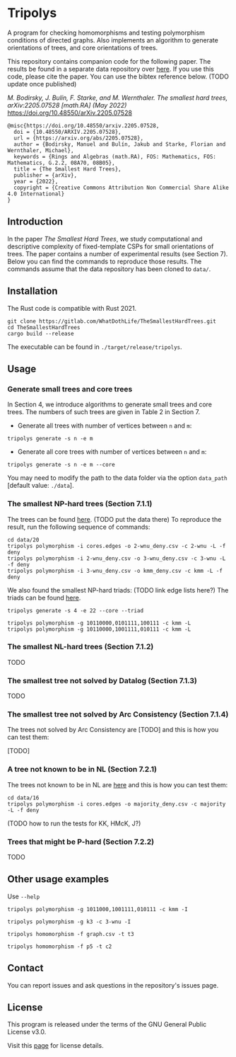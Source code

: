 Tripolys
====================================

A program for checking homomorphisms and testing polymorphism conditions of
directed graphs. Also implements an algorithm to generate orientations of trees,
and core orientations of trees. 

This repository contains companion code for the following paper. The results  be
found in a separate data repository over
[here](https://github.com/WhatDothLife/HardTreesData). If you use this code,
please cite the paper. You can use the bibtex reference below. (TODO update once
published)

_M. Bodirsky, J. Bulín, F. Starke, and M. Wernthaler. The smallest hard trees, arXiv:2205.07528 [math.RA] (May 2022)_
https://doi.org/10.48550/arXiv.2205.07528
 
```
@misc{https://doi.org/10.48550/arxiv.2205.07528,
  doi = {10.48550/ARXIV.2205.07528},
  url = {https://arxiv.org/abs/2205.07528},
  author = {Bodirsky, Manuel and Bulín, Jakub and Starke, Florian and Wernthaler, Michael},  
  keywords = {Rings and Algebras (math.RA), FOS: Mathematics, FOS: Mathematics, G.2.2, 08A70, 08B05},  
  title = {The Smallest Hard Trees},
  publisher = {arXiv},
  year = {2022},
  copyright = {Creative Commons Attribution Non Commercial Share Alike 4.0 International}
}
```

Introduction
-----------------
In the paper *The Smallest Hard Trees*, we study computational and descriptive
complexity of fixed-template CSPs for small orientations of trees. The paper
contains a number of experimental results (see Section 7). Below you can find
the commands to reproduce those results. The commands assume that the data
repository has been cloned to `data/`.

Installation
-----------------
The Rust code is compatible with Rust 2021.

```
git clone https://gitlab.com/WhatDothLife/TheSmallestHardTrees.git
cd TheSmallestHardTrees
cargo build --release
```
The executable can be found in `./target/release/tripolys`.


Usage
-----------------

### Generate small trees and core trees
In Section 4, we introduce algorithms to generate small trees and core trees.
The numbers of such trees are given in Table 2 in Section 7.

- Generate all trees with number of vertices between `n` and `m`:
```
tripolys generate -s n -e m
```

- Generate all core trees with number of vertices between `n` and `m`:
  
```
tripolys generate -s n -e m --core
```

You may need to modify the path to the data folder via the option `data_path`
[default value: `./data`]. 

### The smallest NP-hard trees (Section 7.1.1) 

The trees can be found [here](file:data/20/kmm_deny.csv). (TODO put the data there)
To reproduce the result, run the following sequence of commands:

```
cd data/20
tripolys polymorphism -i cores.edges -o 2-wnu_deny.csv -c 2-wnu -L -f deny
tripolys polymorphism -i 2-wnu_deny.csv -o 3-wnu_deny.csv -c 3-wnu -L -f deny
tripolys polymorphism -i 3-wnu_deny.csv -o kmm_deny.csv -c kmm -L -f deny
```

We also found the smallest NP-hard triads: (TODO link edge lists here?)
The triads can be found [here](file:data/20/triads/kmm_deny.csv).

```
tripolys generate -s 4 -e 22 --core --triad
```

```
tripolys polymorphism -g 10110000,0101111,100111 -c kmm -L
tripolys polymorphism -g 10110000,1001111,010111 -c kmm -L
```


### The smallest NL-hard trees (Section 7.1.2)

TODO

### The smallest tree not solved by Datalog (Section 7.1.3)

TODO

### The smallest tree not solved by Arc Consistency (Section 7.1.4)

The trees not solved by Arc Consistency are
[TODO]
and this is how you can test them:

[TODO]


### A tree not known to be in NL (Section 7.2.1)

The trees not known to be in NL are
[here](https://github.com/WhatDothLife/HardTreesData/16/majority_deny.csv)
and this is how you can test them:

```
cd data/16
tripolys polymorphism -i cores.edges -o majority_deny.csv -c majority -L -f deny
```

(TODO how to run the tests for KK, HMcK, J?)

### Trees that might be P-hard (Section 7.2.2)

TODO

Other usage examples
-----------------
Use `--help`
```
tripolys polymorphism -g 1011000,1001111,010111 -c kmm -I
```
```
tripolys polymorphism -g k3 -c 3-wnu -I
```
```
tripolys homomorphism -f graph.csv -t t3
```
```
tripolys homomorphism -f p5 -t c2
```

Contact
-----------------
You can report issues and ask questions in the repository's issues page. 

License
-----------------
This program is released under the terms of the GNU General Public License v3.0.

Visit this [page](http://gnugpl.org/) for license details.
